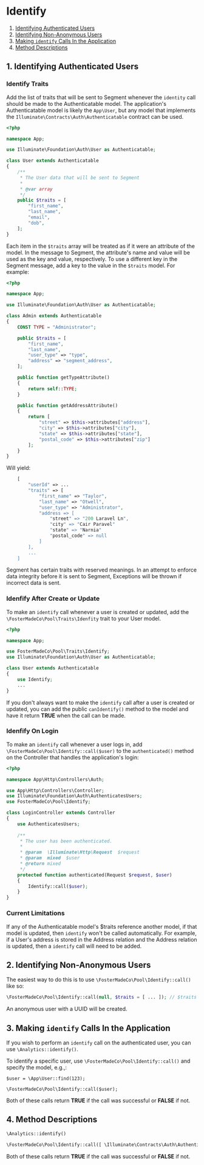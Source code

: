 # Identify

1. [Identifying Authenticated Users](#1-identifying-authenticated-users)
2. [Identifying Non-Anonymous Users](#2-identifying-non-anonymous-users)
3. [Making `identify` Calls In the Application](#3-making-identify-calls-in-the-application)
4. [Method Descriptions](#4-method-descriptions)

## 1. Identifying Authenticated Users

### Identify Traits

Add the list of traits that will be sent to Segment whenever the `identity` call
should be made to the Authenticatable model. The application's Authenticatable
model is likely the `App\User`, but any model that implements the
`Illuminate\Contracts\Auth\Authenticatable` contract can be used. 

```php
<?php

namespace App;

use Illuminate\Foundation\Auth\User as Authenticatable;

class User extends Authenticatable
{
    /**
     * The User data that will be sent to Segment
     * 
     * @var array
     */
    public $traits = [
        "first_name",
        "last_name",
        "email",
        "dob",
    ];
}
```

Each item in the `$traits` array will be treated as if it were an attribute of
the model. In the message to Segment, the attribute's name and value will be used
as the key and value, respectively. To use a different key in the Segment message,
add a key to the value in the `$traits` model. For example:

```php
<?php

namespace App;

use Illuminate\Foundation\Auth\User as Authenticatable;

class Admin extends Authenticatable
{
    CONST TYPE = "Administrator";

    public $traits = [
        "first_name",
        "last_name",
        "user_type" => "type",
        "address" => "segment_address",
    ];

    public function getTypeAttribute()
    {
        return self::TYPE;
    }

    public function getAddressAttribute()
    {
        return [
            "street" => $this->attributes["address"],
            "city" => $this->attributes["city"],
            "state" => $this->attributes["state"],
            "postal_code" => $this->attributes["zip"]
        ];
    }
}

```

Will yield:

```php
    [
        "userId" => ...
        "traits" => [
            "first_name" => "Taylor",
            "last_name" => "Otwell",
            "user_type" => "Administrator",
            "address => [
                "street" => "200 Laravel Ln",
                "city" => "Cair Paravel"
                "state" => "Narnia"
                "postal_code" => null
            ]
        ],
        ...
    ]
```


Segment has certain traits with reserved meanings. In an attempt to enforce data
integrity before it is sent to Segment, Exceptions will be thrown if incorrect
data is sent.

### Idenfify After Create or Update

To make an `identify` call whenever a user is created or updated, add the
`\FosterMadeCo\Pool\Traits\Idenfity` trait to your User model. 

```php
<?php

namespace App;

use FosterMadeCo\Pool\Traits\Identify;
use Illuminate\Foundation\Auth\User as Authenticatable;

class User extends Authenticatable
{
    use Identify;
    ...
}
```

If you don't always want to make the `identify` call after a user is created or
updated, you can add the public `canIdentify()` method to the model and have it
return **TRUE** when the call can be made.

### Idenfify On Login

To make an `identify` call whenever a user logs in, add
`\FosterMadeCo\Pool\Identify::call($user)` to the `authenticated()` method
on the Controller that handles the application's login:

```php
<?php

namespace App\Http\Controllers\Auth;

use App\Http\Controllers\Controller;
use Illuminate\Foundation\Auth\AuthenticatesUsers;
use FosterMadeCo\Pool\Identify;

class LoginController extends Controller
{
    use AuthenticatesUsers;
    
    /**
     * The user has been authenticated.
     *
     * @param  \Illuminate\Http\Request  $request
     * @param  mixed  $user
     * @return mixed
     */
    protected function authenticated(Request $request, $user)
    {
        Identify::call($user);
    }
}
```

### Current Limitations

If any of the Authenticatable model's $traits reference another model, if that
model is updated, then `identify` won't be called automatically. For example,
if a User's address is stored in the Address relation and the Address relation
is updated, then a `identify` call will need to be added.

## 2. Identifying Non-Anonymous Users

The easiest way to do this is to use `\FosterMadeCo\Pool\Identify::call()` like so:

```php
\FosterMadeCo\Pool\Identify::call(null, $traits = [ ... ]); // $traits can be null
```

An anonymous user with a UUID will be created.

## 3. Making `identify` Calls In the Application

If you wish to perform an `identify` call on the authenticated user, you
can use `\Analytics::identify()`.

To identify a specific user, use `\FosterMadeCo\Pool\Identify::call()` and
specify the model, e.g.,:

```$php
$user = \App\User::find(123);

\FosterMadeCo\Pool\Identify::call($user);
```

Both of these calls return **TRUE** if the call was successful or **FALSE** if not.

## 4. Method Descriptions


```php
\Analytics::identify()
```

```php
\FosterMadeCo\Pool\Identify::call([ \Illuminate\Contracts\Auth\Authenticatable $model [, array $traits ]] )
```

Both of these calls return **TRUE** if the call was successful or **FALSE** if not.